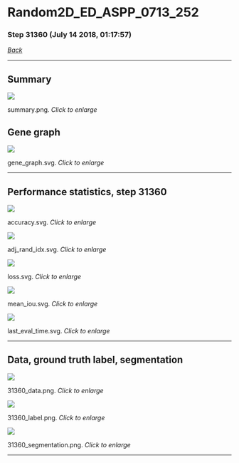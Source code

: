 # Random2D_ED_ASPP_0713_252

### Step 31360 (July 14 2018, 01:17:57)

[_Back_](..)

---

## Summary

<div class="images"><a href="media/summary.png"><img  src="media/summary.png" align="center"></a><p>summary.png. <i>Click to enlarge</i></p></div>

## Gene graph

<div class="images"><a href="media/gene_graph.svg"><img  src="media/gene_graph.svg" align="center"></a><p>gene_graph.svg. <i>Click to enlarge</i></p></div>

---

## Performance statistics, step 31360

<div class="images"><a href="media/accuracy.svg"><img class="mini" src="media/accuracy.svg" align="center"></a><p>accuracy.svg. <i>Click to enlarge</i></p></div>
<div class="images"><a href="media/adj_rand_idx.svg"><img class="mini" src="media/adj_rand_idx.svg" align="center"></a><p>adj_rand_idx.svg. <i>Click to enlarge</i></p></div>
<div class="images"><a href="media/loss.svg"><img class="mini" src="media/loss.svg" align="center"></a><p>loss.svg. <i>Click to enlarge</i></p></div>
<div class="images"><a href="media/mean_iou.svg"><img class="mini" src="media/mean_iou.svg" align="center"></a><p>mean_iou.svg. <i>Click to enlarge</i></p></div>
<div class="images"><a href="media/last_eval_time.svg"><img class="mini" src="media/last_eval_time.svg" align="center"></a><p>last_eval_time.svg. <i>Click to enlarge</i></p></div>

---

## Data, ground truth label, segmentation

<div class="images"><a href="media/31360_data.png"><img class="mini" src="media/31360_data.png" align="center"></a><p>31360_data.png. <i>Click to enlarge</i></p></div>
<div class="images"><a href="media/31360_label.png"><img class="mini" src="media/31360_label.png" align="center"></a><p>31360_label.png. <i>Click to enlarge</i></p></div>
<div class="images"><a href="media/31360_segmentation.png"><img class="mini" src="media/31360_segmentation.png" align="center"></a><p>31360_segmentation.png. <i>Click to enlarge</i></p></div>

---


